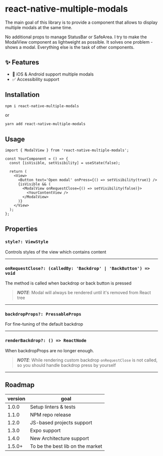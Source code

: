 # react-native-multiple-modals

The main goal of this library is to provide a component that allows to display multiple modals at the same time.

No additional props to manage StatusBar or SafeArea. I try to make the ModalView component as lightweight as possible. It solves one problem - shows a modal. Everything else is the task of other components.

## ✨ Features

- 📱 iOS & Android support multiple modals
- ✅ Accessibility support

## Installation

```bash
npm i react-native-multiple-modals
```

or

```bash
yarn add react-native-multiple-modals
```

## Usage

```tsx
import { ModalView } from 'react-native-multiple-modals';

const YourComponent = () => {
  const [isVisible, setVisibility] = useState(false);

  return (
    <View>
      <Button text='Open modal' onPress={() => setVisibility(true)} />
      {isVisible && (
        <ModalView onRequestClose={() => setVisibility(false)}>
          <YourContentView />
        </ModalView>
      )}
    </View>
  );
};
```

## Properties

### `style?: ViewStyle`

Controls styles of the view which contains content

---

### `onRequestClose?: (calledBy: 'Backdrop' | 'BackButton') => void`

The method is called when backdrop or back button is pressed

> _**NOTE**_: Modal will always be rendered until it's removed from React tree

---

### `backdropProps?: PressableProps`

For fine-tuning of the default backdrop

---

### `renderBackdrop?: () => ReactNode`

When backdropProps are no longer enough.

> _**NOTE**_: While rendering custom backdrop `onRequestClose` is not called, so you should handle backdrop press by yourself

---

## Roadmap

| version | goal                             |
| ------- | -------------------------------- |
| 1.0.0   | Setup linters & tests            |
| 1.1.0   | NPM repo release                 |
| 1.2.0   | JS-based projects support        |
| 1.3.0   | Expo support                     |
| 1.4.0   | New Architecture support         |
| 1.5.0+  | To be the best lib on the market |
